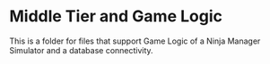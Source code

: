 # Middle Tier and Game Logic
This is a folder for files that support Game Logic of a Ninja Manager Simulator and a database connectivity.
